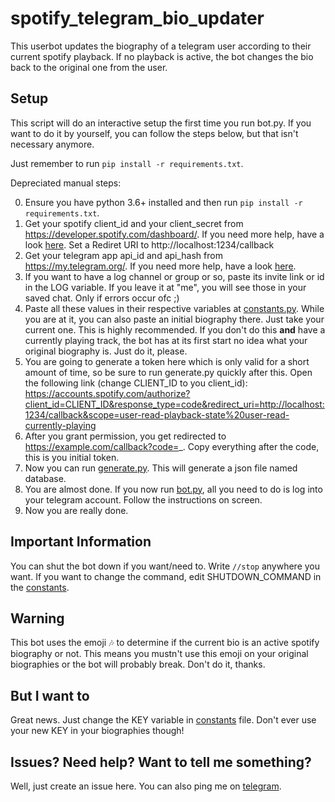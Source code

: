 # spotify_telegram_bio_updater
This userbot updates the biography of a telegram user according to their current spotify playback. If no playback is active, the bot changes the bio back to the original one from the user.

## Setup

This script will do an interactive setup the first time you run bot.py. If you want to do it by yourself, you can follow the steps below, but that isn't necessary anymore.

Just remember to run `pip install -r requirements.txt`.

Depreciated manual steps:

0. Ensure you have python 3.6+ installed and then run `pip install -r requirements.txt`.
1. Get your spotify client_id and your client_secret from https://developer.spotify.com/dashboard/. If you need more help, have a look [here](https://developer.spotify.com/documentation/general/guides/app-settings/#register-your-app). Set a Rediret URI to http://localhost:1234/callback
2. Get your telegram app api_id and api_hash from https://my.telegram.org/. If you need more help, have a look [here](https://telethon.readthedocs.io/en/latest/extra/basic/creating-a-client.html#creating-a-client).
3. If you want to have a log channel or group or so, paste its invite link or id in the LOG variable. If you leave it at "me", you will see those in your saved chat. Only if errors occur ofc ;)
4. Paste all these values in their respective variables at [constants.py](/constants.py). While you are at it, you can also paste an initial biography there. Just take your current one. This is highly recommended. If you don't do this **and** have a currently playing track, the bot has at its first start no idea what your original biography is. Just do it, please.
5. You are going to generate a token here which is only valid for a short amount of time, so be sure to run generate.py quickly after this. Open the following link (change CLIENT_ID to you client_id): https://accounts.spotify.com/authorize?client_id=CLIENT_ID&response_type=code&redirect_uri=http://localhost:1234/callback&scope=user-read-playback-state%20user-read-currently-playing
6. After you grant permission, you get redirected to https://example.com/callback?code=_. Copy everything after the code, this is you initial token.
7. Now you can run [generate.py](/generate.py). This will generate a json file named database.
8. You are almost done. If you now run [bot.py](/bot.py), all you need to do is log into your telegram account. Follow the instructions on screen.
9. Now you are really done.

## Important Information

You can shut the bot down if you want/need to. Write `//stop` anywhere you want. If you want to change the command, edit SHUTDOWN_COMMAND in the [constants](/constants.py).

## Warning

This bot uses the emoji 🎶 to determine if the current bio is an active spotify biography or not. This means you mustn't use this emoji on your original biographies or the bot will probably break. Don't do it, thanks.

## But I want to

Great news. Just change the KEY variable in [constants](/constants.py) file. Don't ever use your new KEY in your biographies though!

## Issues? Need help? Want to tell me something?

Well, just create an issue here. You can also ping me on [telegram](https://t.me/poolitzer).

